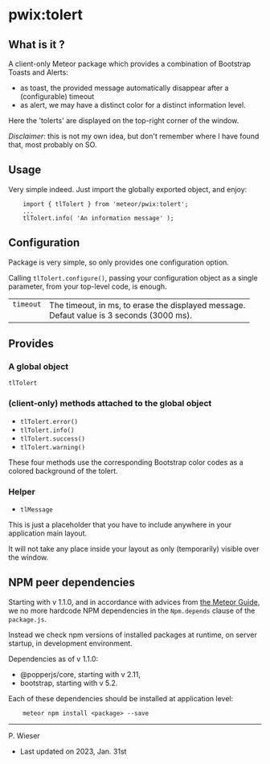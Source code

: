# pwix:tolert

## What is it ?

A client-only Meteor package which provides a combination of Bootstrap Toasts and Alerts:
- as toast, the provided message automatically disappear after a (configurable) timeout
- as alert, we may have a distinct color for a distinct information level.

Here the 'tolerts' are displayed on the top-right corner of the window.

_Disclaimer_: this is not my own idea, but don't remember where I have found that, most probably on SO.

## Usage

Very simple indeed. Just import the globally exported object, and enjoy:

```
    import { tlTolert } from 'meteor/pwix:tolert';
    ...
    tlTolert.info( 'An information message' );
```

## Configuration

Package is very simple, so only provides one configuration option.

Calling `tlTolert.configure()`, passing your configuration object as a single parameter, from your top-level code, is enough.

<table>
<tr><td style="vertical-align:top;">
<code>timeout</code>
</td><td style="vertical-align:top;">
The timeout, in ms, to erase the displayed message.<br />
Defaut value is 3 seconds (3000 ms).
</td></tr>
</table>

## Provides

### A global object

`tlTolert`

### (client-only) methods attached to the global object

- `tlTolert.error()`
- `tlTolert.info()`
- `tlTolert.success()`
- `tlTolert.warning()`

These four methods use the corresponding Bootstrap color codes as a colored background of the tolert.

### Helper

- `tlMessage`

This is just a placeholder that you have to include anywhere in your application main layout.

It will not take any place inside your layout as only (temporarily) visible over the window.

## NPM peer dependencies

Starting with v 1.1.0, and in accordance with advices from [the Meteor Guide](https://guide.meteor.com/writing-atmosphere-packages.html#npm-dependencies), we no more hardcode NPM dependencies in the `Npm.depends` clause of the `package.js`. 

Instead we check npm versions of installed packages at runtime, on server startup, in development environment.

Dependencies as of v 1.1.0:
- @popperjs/core, starting with v 2.11,
- bootstrap, starting with v 5.2.

Each of these dependencies should be installed at application level:
```
    meteor npm install <package> --save
```

---
P. Wieser
- Last updated on 2023, Jan. 31st
